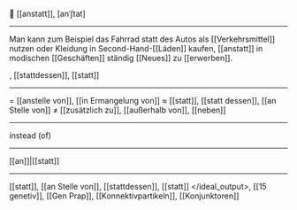 🔗 [[anstatt]], [anˈʃtat]

---

Man kann zum Beispiel das Fahrrad statt des Autos als [[Verkehrsmittel]] nutzen oder Kleidung in Second-Hand-[[Läden]] kaufen, [[anstatt]] in modischen [[Geschäften]] ständig [[Neues]] zu [[erwerben]].

, [[stattdessen]], [[statt]]

---

= [[anstelle von]], [[in Ermangelung von]]
≈ [[statt]], [[statt dessen]], [[an Stelle von]]
≠ [[zusätzlich zu]], [[außerhalb von]], [[neben]]

---

instead (of)

---

[[an]]|[[statt]]

---

[[statt]], [[an Stelle von]], [[stattdessen]], [[statt]]
</ideal_output>, [[15 genetiv]], [[Gen Prap]], [[Konnektivpartikeln]], [[Konjunktoren]]
